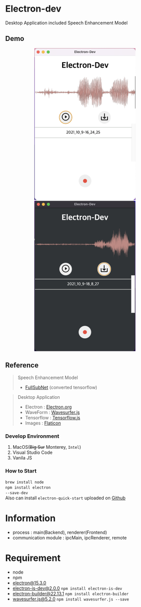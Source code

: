 # Electron-dev
Desktop Application included Speech Enhancement Model<br>

## Demo
<p align="center">
    <img src="./assets/images/demo6.png" alt="demo image" width="320px">
    <img src="./assets/images/demo6_dark.png" alt="demo image" width="320px">
    <!--<img src="./assets/images/demo_gif.gif" alt="demo video" width="320px">-->
</p>

## Reference
> Speech Enhancement Model<br>
> - <a href="https://arxiv.org/abs/2010.15508" target="_blank">FullSubNet</a> (converted tensorflow)<br> 

> Desktop Application<br>
> - Electron : <a href="https://www.electronjs.org/" target="_blank">Electron.org</a><br>
> - WaveForm : <a href="https://wavesurfer-js.org/" target="_blank">Wavesurfer.js</a>
> - Tensorflow : <a href="https://www.tensorflow.org/js/" target="_blank">Tensorflow.js</a>
> - Images : <a href="https://www.flaticon.com/" target="_blank">Flaticon</a>

### Develop Environment
1. MacOS(~~Big Sur~~ Monterey, <code>Intel</code>)
2. Visual Studio Code
3. Vanila JS

### How to Start
<code>brew install node</code><br>
<code>npm install electron --save-dev</code><br>
Also can install <code>electron-quick-start</code> uploaded on <a href="https://github.com/electron/electron-quick-start" target="_blank">Github</a>

# Information
- process : main(Backend), renderer(Frontend)
- communication module : ipcMain, ipcRenderer, remote

# Requirement
- node
- npm
- electron@15.3.0
- electron-is-dev@2.0.0 <code>npm install electron-is-dev</code>
- electron-builder@22.13.1 <code>npm install electron-builder</code>
- wavesurfer.js@5.2.0 <code>npm install wavesurfer.js --save</code>